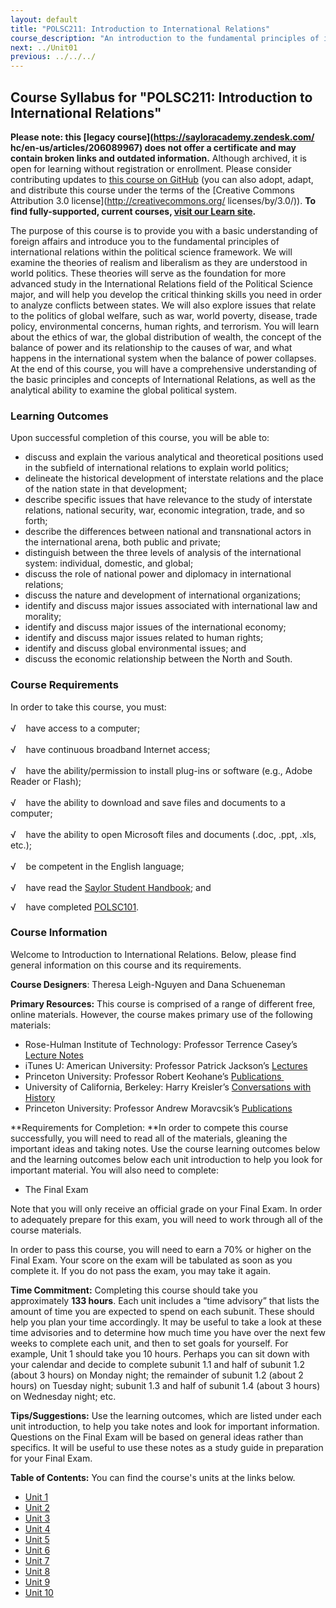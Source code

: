 ```yaml
---
layout: default
title: "POLSC211: Introduction to International Relations"
course_description: "An introduction to the fundamental principles of international relations within the political science framework, exploring issues related to the politics and ethics of global welfare, war, world poverty, disease, trade policy, environmental concerns, human rights, and terrorism."
next: ../Unit01
previous: ../../../
---
```

Course Syllabus for "POLSC211: Introduction to International Relations"
-----------------------------------------------------------------------

**Please note: this [legacy course](https://sayloracademy.zendesk.com/
hc/en-us/articles/206089967) does not offer a certificate and may contain 
broken links and outdated information.** Although archived, it is open 
for learning without registration or enrollment. Please consider contributing 
updates to [this course on GitHub](https://github.com/saylordotorg/course_polsc211) 
(you can also adopt, adapt, and distribute this course under the terms of 
the [Creative Commons Attribution 3.0 license](http://creativecommons.org/
licenses/by/3.0/)). **To find fully-supported, current courses, [visit our 
Learn site](https://learn.saylor.org).**

The purpose of this course is to provide you with a basic understanding
of foreign affairs and introduce you to the fundamental principles of
international relations within the political science framework. We will
examine the theories of realism and liberalism as they are understood in
world politics. These theories will serve as the foundation for more
advanced study in the International Relations field of the Political
Science major, and will help you develop the critical thinking skills
you need in order to analyze conflicts between states. We will also
explore issues that relate to the politics of global welfare, such as
war, world poverty, disease, trade policy, environmental concerns, human
rights, and terrorism. You will learn about the ethics of war, the
global distribution of wealth, the concept of the balance of power and
its relationship to the causes of war, and what happens in the
international system when the balance of power collapses. At the end of
this course, you will have a comprehensive understanding of the basic
principles and concepts of International Relations, as well as the
analytical ability to examine the global political system.

### Learning Outcomes

Upon successful completion of this course, you will be able to:  

-   discuss and explain the various analytical and theoretical positions
    used in the subfield of international relations to explain world
    politics;
-   delineate the historical development of interstate relations and the
    place of the nation state in that development;
-   describe specific issues that have relevance to the study of
    interstate relations, national security, war, economic integration,
    trade, and so forth;
-   describe the differences between national and transnational actors
    in the international arena, both public and private;
-   distinguish between the three levels of analysis of the
    international system: individual, domestic, and global;
-   discuss the role of national power and diplomacy in international
    relations;
-   discuss the nature and development of international organizations;
-   identify and discuss major issues associated with international law
    and morality;
-   identify and discuss major issues of the international economy;
-   identify and discuss major issues related to human rights;
-   identify and discuss global environmental issues; and
-   discuss the economic relationship between the North and South.

### Course Requirements

In order to take this course, you must:  
    
 √    have access to a computer;  
    
 √    have continuous broadband Internet access;  
    
 √    have the ability/permission to install plug-ins or software (e.g.,
Adobe Reader or Flash);  
    
 √    have the ability to download and save files and documents to a
computer;  
    
 √    have the ability to open Microsoft files and documents (.doc,
.ppt, .xls, etc.);  
    
 √    be competent in the English language;  
    
 √    have read the [Saylor Student
Handbook](http://www.saylor.org/site/wp-content/uploads/2012/05/Saylor-StudentHandbook.pdf);
and  
  
 √    have
completed [POLSC101](http://www.saylor.org/courses/polsc101/).

### Course Information

Welcome to Introduction to International Relations. Below, please find
general information on this course and its requirements.

**Course Designers**: Theresa Leigh-Nguyen and Dana Schueneman

**Primary Resources:** This course is comprised of a range of different
free, online materials. However, the course makes primary use of the
following materials:

-   Rose-Hulman Institute of Technology: Professor Terrence Casey’s
    [Lecture
    Notes](http://www.rose-hulman.edu/~casey1/IntRels%28GS163%29.htm)
-   iTunes U: American University: Professor Patrick Jackson’s
    [Lectures](http://itunes.apple.com/itunes-u/world-politics-2006/id438289472)
-   Princeton University: Professor Robert Keohane’s [Publications<span
    style="color: rgb(34, 34, 34);"> </span>](http://www.princeton.edu/~rkeohane/publications.html)
-   University of California, Berkeley: Harry Kreisler’s [Conversations
    with History](http://conversations.berkeley.edu/)
-   Princeton University: Professor Andrew Moravcsik’s
    [Publications](http://www.princeton.edu/~amoravcs/publications.html)

**Requirements for Completion: **In order to compete this course
successfully, you will need to read all of the materials, gleaning the
important ideas and taking notes. Use the course learning outcomes below
and the learning outcomes below each unit introduction to help you look
for important material. You will also need to complete:

-   The Final Exam

Note that you will only receive an official grade on your Final Exam. In
order to adequately prepare for this exam, you will need to work through
all of the course materials.

In order to pass this course, you will need to earn a 70% or higher on
the Final Exam. Your score on the exam will be tabulated as soon as you
complete it. If you do not pass the exam, you may take it again.

**Time Commitment:** Completing this course should take you
approximately **133 hours**. Each unit includes a “time advisory” that
lists the amount of time you are expected to spend on each subunit.
These should help you plan your time accordingly. It may be useful to
take a look at these time advisories and to determine how much time you
have over the next few weeks to complete each unit, and then to set
goals for yourself. For example, Unit 1 should take you 10 hours.
Perhaps you can sit down with your calendar and decide to complete
subunit 1.1 and half of subunit 1.2 (about 3 hours) on Monday night; the
remainder of subunit 1.2 (about 2 hours) on Tuesday night; subunit 1.3
and half of subunit 1.4 (about 3 hours) on Wednesday night; etc.

**Tips/Suggestions:** Use the learning outcomes, which are listed under
each unit introduction, to help you take notes and look for important
information. Questions on the Final Exam will be based on general ideas
rather than specifics. It will be useful to use these notes as a study
guide in preparation for your Final Exam. 

**Table of Contents:** You can find the course's units at the links below.

- [Unit 1](https://legacy.saylor.org/polsc211/Unit01/)
- [Unit 2](https://legacy.saylor.org/polsc211/Unit02/)
- [Unit 3](https://legacy.saylor.org/polsc211/Unit03/)
- [Unit 4](https://legacy.saylor.org/polsc211/Unit04/)
- [Unit 5](https://legacy.saylor.org/polsc211/Unit05/)
- [Unit 6](https://legacy.saylor.org/polsc211/Unit06/)
- [Unit 7](https://legacy.saylor.org/polsc211/Unit07/)
- [Unit 8](https://legacy.saylor.org/polsc211/Unit08/)
- [Unit 9](https://legacy.saylor.org/polsc211/Unit09/)
- [Unit 10](https://legacy.saylor.org/polsc211/Unit10/)
